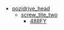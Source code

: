 * [pozidrive_head](pozidrive_head)
  * [screw_tite_two](pozidrive_head/screw_tite_two)
    * [488FY](pozidrive_head/screw_tite_two/488FY)
